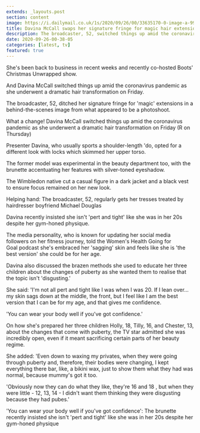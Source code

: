 ```yaml
---
extends: _layouts.post
section: content
image: https://i.dailymail.co.uk/1s/2020/09/26/00/33635170-0-image-a-99_1601076594738.jpg 
title: Davina McCall swaps her signature fringe for magic hair extensions 
description: The broadcaster, 52, switched things up amid the coronavirus pandemic as she underwent a dramatic hair transformation on Friday. 
date: 2020-09-26-00-38-05 
categories: [latest, tv] 
featured: true 
--- 
```

She's been back to business in recent weeks and recently co-hosted Boots' Christmas Unwrapped show.

And Davina McCall switched things up amid the coronavirus pandemic as she underwent a dramatic hair transformation on Friday.

The broadcaster, 52, ditched her signature fringe for 'magic' extensions in a behind-the-scenes image from what appeared to be a photoshoot.

What a change! Davina McCall switched things up amid the coronavirus pandemic as she underwent a dramatic hair transformation on Friday (R on Thursday)

Presenter Davina, who usually sports a shoulder-length 'do, opted for a different look with locks which skimmed her upper torso.

The former model was experimental in the beauty department too, with the brunette accentuating her features with silver-toned eyeshadow. 

The Wimbledon native cut a casual figure in a dark jacket and a black vest to ensure focus remained on her new look.

Helping hand: The broadcaster, 52, regularly gets her tresses treated by hairdresser boyfriend Michael Douglas

Davina recently insisted she isn't 'pert and tight' like she was in her 20s despite her gym-honed physique.

The media personality, who is known for updating her social media followers on her fitness journey, told the Women's Health Going for Goal podcast she's embraced her 'sagging' skin and feels like she is 'the best version' she could be for her age. 

Davina also discussed the brazen methods she used to educate her three children about the changes of puberty as she wanted them to realise that the topic isn't 'disgusting.' 

She said: 'I'm not all pert and tight like I was when I was 20. If I lean over…my skin sags down at the middle, the front, but I feel like I am the best version that I can be for my age, and that gives me confidence. 

'You can wear your body well if you've got confidence.'  

On how she's prepared her three children Holly, 18, Tilly, 16, and Chester, 13, about the changes that come with puberty, the TV star admitted she was incredibly open, even if it meant sacrificing certain parts of her beauty regime.

She added: 'Even down to waxing my privates, when they were going through puberty and, therefore, their bodies were changing, I kept everything there bar, like, a bikini wax, just to show them what they had was normal, because mummy's got it too.

'Obviously now they can do what they like, they're 16 and 18 , but when they were little - 12, 13, 14 - I didn't want them thinking they were disgusting because they had pubes.'

'You can wear your body well if you've got confidence': The brunette recently insisted she isn't 'pert and tight' like she was in her 20s despite her gym-honed physique


